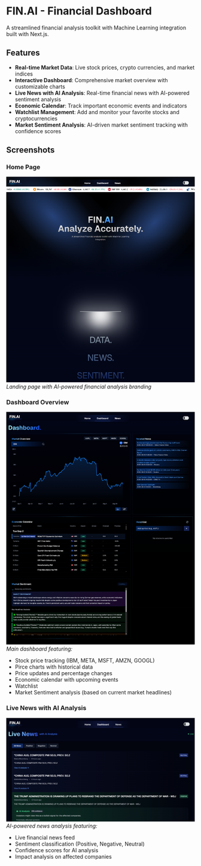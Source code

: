# FIN.AI - Financial Dashboard

A streamlined financial analysis toolkit with Machine Learning integration built with Next.js.

## Features

- **Real-time Market Data**: Live stock prices, crypto currencies, and market indices
- **Interactive Dashboard**: Comprehensive market overview with customizable charts
- **Live News with AI Analysis**: Real-time financial news with AI-powered sentiment analysis
- **Economic Calendar**: Track important economic events and indicators
- **Watchlist Management**: Add and monitor your favorite stocks and cryptocurrencies
- **Market Sentiment Analysis**: AI-driven market sentiment tracking with confidence scores

## Screenshots

### Home Page
![FIN.AI Home Page](./public/images/Image1.png)
*Landing page with AI-powered financial analysis branding*

### Dashboard Overview
![Dashboard Overview](./public/images/Image3.png)
*Main dashboard featuring:*
- Stock price tracking (IBM, META, MSFT, AMZN, GOOGL)
- Pirce charts with historical data
- Price updates and percentage changes
- Economic calendar with upcoming events
- Watchlist
- Market Sentiment analysis (based on current market headlines)

### Live News with AI Analysis
![News Analysis](./public/images/Image2.png)
*AI-powered news analysis featuring:*
- Live financial news feed
- Sentiment classification (Positive, Negative, Neutral)
- Confidence scores for AI analysis
- Impact analysis on affected companies